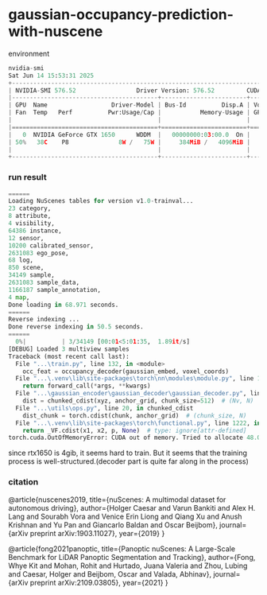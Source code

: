 # gaussian-occupancy-prediction-with-nuscene

environment
```python
nvidia-smi
Sat Jun 14 15:53:31 2025
+-----------------------------------------------------------------------------------------+
| NVIDIA-SMI 576.52                 Driver Version: 576.52         CUDA Version: 12.9     |
|-----------------------------------------+------------------------+----------------------+
| GPU  Name                  Driver-Model | Bus-Id          Disp.A | Volatile Uncorr. ECC |
| Fan  Temp   Perf          Pwr:Usage/Cap |           Memory-Usage | GPU-Util  Compute M. |
|                                         |                        |               MIG M. |
|=========================================+========================+======================|
|   0  NVIDIA GeForce GTX 1650      WDDM  |   00000000:03:00.0  On |                  N/A |
| 50%   38C    P8              8W /   75W |     384MiB /   4096MiB |      7%      Default |
|                                         |                        |                  N/A |
+-----------------------------------------+------------------------+----------------------
```

### run result ###
```python
======
Loading NuScenes tables for version v1.0-trainval...
23 category,
8 attribute,
4 visibility,
64386 instance,
12 sensor,
10200 calibrated_sensor,
2631083 ego_pose,
68 log,
850 scene,
34149 sample,
2631083 sample_data,
1166187 sample_annotation,
4 map,
Done loading in 68.971 seconds.
======
Reverse indexing ...
Done reverse indexing in 50.5 seconds.
======
  0%|          | 3/34149 [00:01<5:01:35,  1.89it/s]
[DEBUG] Loaded 3 multiview samples
Traceback (most recent call last):
  File "...\train.py", line 132, in <module>
    occ_feat = occupancy_decoder(gaussian_embed, voxel_coords)
  File "...\.venv\lib\site-packages\torch\nn\modules\module.py", line 1501, in _call_impl
    return forward_call(*args, **kwargs)
  File "...\gaussian_encoder\gaussian_decoder\gaussian_decoder.py", line 50, in forward
    dist = chunked_cdist(xyz, anchor_grid, chunk_size=512)  # (Nv, N)
  File "...\utils\ops.py", line 20, in chunked_cdist
    dist_chunk = torch.cdist(chunk, anchor_grid)  # (chunk_size, N)
  File "...\.venv\lib\site-packages\torch\functional.py", line 1222, in cdist
    return _VF.cdist(x1, x2, p, None)  # type: ignore[attr-defined]
torch.cuda.OutOfMemoryError: CUDA out of memory. Tried to allocate 48.00 MiB (GPU 0; 4.00 GiB total capacity; 6.88 GiB already allocated; 0 bytes free; 6.94 GiB reserved in total by PyTorch) If reserved memory is >> allocated memory try setting max_split_size_mb to avoid fragmentation.  See documentation for Memory Management and PYTORCH_CUDA_ALLOC_CONF
```

since rtx1650 is 4gib, it seems hard to train. But it seems that the training process is well-structured.(decoder part is quite far along in the process)


### citation ###

@article{nuscenes2019,
  title={nuScenes: A multimodal dataset for autonomous driving},
  author={Holger Caesar and Varun Bankiti and Alex H. Lang and Sourabh Vora and 
          Venice Erin Liong and Qiang Xu and Anush Krishnan and Yu Pan and 
          Giancarlo Baldan and Oscar Beijbom},
  journal={arXiv preprint arXiv:1903.11027},
  year={2019}
}

@article{fong2021panoptic,
  title={Panoptic nuScenes: A Large-Scale Benchmark for LiDAR Panoptic Segmentation and Tracking},
  author={Fong, Whye Kit and Mohan, Rohit and Hurtado, Juana Valeria and Zhou, Lubing and Caesar, Holger and
          Beijbom, Oscar and Valada, Abhinav},
  journal={arXiv preprint arXiv:2109.03805},
  year={2021}
}
